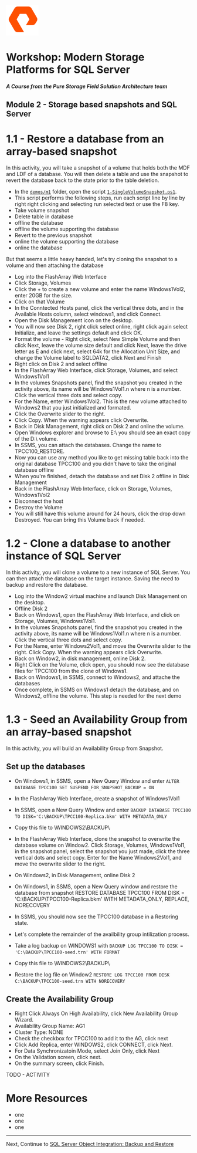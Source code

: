 ![](./../graphics/purestorage.png)

# Workshop: Modern Storage Platforms for SQL Server

#### <i>A Course from the Pure Storage Field Solution Architecture team</i>

## Module 2 - Storage based snapshots and SQL Server


# 1.1 - Restore a database from an array-based snapshot
In this activity, you will take a snapshot of a volume that holds both the MDF and LDF of a database. You will then delete a table and use the snapshot to revert the database back to the state prior to the table deletion.

- In the [`demos/m1`](./demos/m2/) folder, open the script [`1-SingleVolumeSnapshot.ps1`](./demos/m2/1-SingleVolumeSnapshot.ps1).
- This script performs the following steps, run each script line by line by right right clicking and selecting run selected text or use the F8 key.
- Take volume snapshot
- Delete table in database
- offline the database
- offline the volume supporting the database
- Revert to the previous snapshot
- online the volume supporting the database
- online the database

But that seems a little heavy handed, let's try cloning the snapshot to a volume and then attaching the database
- Log into the FlashArray Web Interface
- Click Storage, Volumes
- Click the + to create a new volume and enter the name Windows1Vol2, enter 20GB for the size. 
- Click on that Volume
- In the Conntected Hosts panel, click the vertical three dots, and in the Available Hosts column, select windows1, and click Connect.
- Open the Disk Management icon on the desktop.
- You will now see Disk 2, right click select online, right click again select Initialize, and leave the settings default and click OK.
- Format the volume - Right click, select New Simple Volume and then click Next, leave the volume size default and click Next, leave the drive letter as E and click next, select 64k for the Allocation Unit Size, and change the Volume label to SQLDATA2, click Next and Finish
- Right click on Disk 2 and select offline
- In the FlashArray Web Interface, click Storage, Volumes, and select Windows1Vol1
- In the volumes Snapshots panel, find the snapshot you created in the activity above, its name will be Windows1Vol1.n where n is a number. Click the vertical three dots and select copy. 
- For the Name, enter Windows1Vol2. This is the new volume attached to Windows2 that you just initialized and formated. 
- Click the Overwrite slider to the right.
- Click Copy. When the warning appears click Overwrite.
- Back in Disk Management, right click on Disk 2 and online the volume. 
- Open Windows explorer and browse to E:\ you should see an exact copy of the D:\ volume. 
- In SSMS, you can attach the databases. Change the name to TPCC100_RESTORE.
- Now you can use any method you like to get missing table back into the original database TPCC100 and you didn't have to take the original database offline
- When you're finished, detach the database and set Disk 2 offline in Disk Management
- Back in the FlashArray Web Interface, click on Storage, Volumes, Windows1Vol2
- Disconnect the host
- Destroy the Volume
- You will still have this volume around for 24 hours, click the drop down Destroyed. You can bring this Volume back if needed.

# 1.2 - Clone a database to another instance of SQL Server
In this activity, you will clone a volume to a new instance of SQL Server. You can then attach the database on the target instance. Saving the need to backup and restore the database.

- Log into the Window2 virtual machine and launch Disk Management on the desktop.
- Offline Disk 2
- Back on Windows1, open the FlashArray Web Interface, and click on Storage, Volumes, Windows1Vol1.
- In the volumes Snapshots panel, find the snapshot you created in the activity above, its name will be Windows1Vol1.n where n is a number. Click the vertical three dots and select copy. 
- For the Name, enter Windows2Vol1, and move the Overwrite slider to the right. Click Copy. When the warning appears click Overwrite.
- Back on Window2, in disk management, online Disk 2.
- Right Click on the Volume, click open, you should now see the database files for TPCC100 from the clone of Windows1.
- Back on Windows1, in SSMS, connect to Windows2, and attache the databases
- Once complete, in SSMS on Windows1 detach the database, and on Windows2, offline the volume. This step is needed for the next demo

# 1.3 - Seed an Availability Group from an array-based snapshot
In this activity, you will build an Availability Group from Snapshot.

## Set up the databases

- On Windows1, in SSMS, open a New Query Window and enter `ALTER DATABASE TPCC100 SET SUSPEND_FOR_SNAPSHOT_BACKUP = ON`
- In the FlashArray Web Interface, create a snapshot of Windows1Vol1
- In SSMS, open a New Query Window and enter `BACKUP DATABASE TPCC100 TO DISK='C:\BACKUP\TPCC100-Replica.bkm' WITH METADATA_ONLY`
- Copy this file to \\WINDOWS2\BACKUP\
- In the FlashArray Web Interface, clone the snapshot to overwrite the database volume on Window2. Click Storage, Volumes, Windows1Vol1, in the snapshot panel, select the snapshot you just made, click the three vertical dots and select copy. Enter for the Name Windows2Vol1, and move the overwrite slider to the right.
- On Windows2, in Disk Management, online Disk 2

- On Windows1, in SSMS, open a New Query window and restore the database from snapshot
RESTORE DATABASE TPCC100 FROM DISK = 'C:\BACKUP\TPCC100-Replica.bkm' WITH METADATA_ONLY, REPLACE, NORECOVERY
- In SSMS, you should now see the TPCC100 database in a Restoring state.
- Let's complete the remainder of the availbility group intilization process.
- Take a log backup on WINDOWS1 with `BACKUP LOG TPCC100 TO DISK = 'C:\BACKUP\TPCC100-seed.trn' WITH FORMAT`
- Copy this file to \\WINDOWS2\BACKUP\
- Restore the log file on Window2 `RESTORE LOG TPCC100 FROM DISK C:\BACKUP\TPCC100-seed.trn WITH NORECOVERY`

## Create the Availability Group
- Right Click Always On High Availability, click New Availability Group Wizard.
- Availability Group Name: AG1
- Cluster Type: NONE
- Check the checkbox for TPCC100 to add it to the AG, click next
- Click Add Replica, enter WINDOWS2, click CONNECT, click Next.
- For Data Synchronizatoin Mode, select Join Only, click Next
- On the Validation screen, click next. 
- On the summary screen, click Finish.


TODO - ACTIVITY

# More Resources
- one
- one
- one

---

Next, Continue to [SQL Server Object Integration: Backup and Restore](./3-SQLObjectIntegrationBackupRestore.md)

